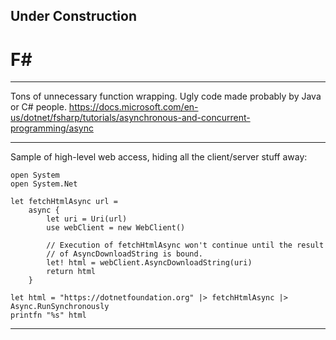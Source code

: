 
## Under Construction

# F#

---

Tons of unnecessary function wrapping. Ugly code made probably by Java or C# people.
https://docs.microsoft.com/en-us/dotnet/fsharp/tutorials/asynchronous-and-concurrent-programming/async

---

Sample of high-level web access, hiding all the client/server stuff away:

    open System
    open System.Net

    let fetchHtmlAsync url =
        async {
            let uri = Uri(url)
            use webClient = new WebClient()
    
            // Execution of fetchHtmlAsync won't continue until the result
            // of AsyncDownloadString is bound.
            let! html = webClient.AsyncDownloadString(uri)
            return html
        }
    
    let html = "https://dotnetfoundation.org" |> fetchHtmlAsync |> Async.RunSynchronously
    printfn "%s" html

---
 